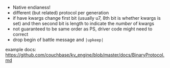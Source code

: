 - Native endianess!
- different (but related) protocol per generation
- if have kwargs change first bit (usually u7, 8th bit is whether kwargs is set) and then second bit is length to indicate the *number* of kwargs
- not guaranteed to be same order as PS, driver code might need to correct
- drop begin of battle message and `|upkeep|`

example docs: https://github.com/couchbase/kv_engine/blob/master/docs/BinaryProtocol.md
